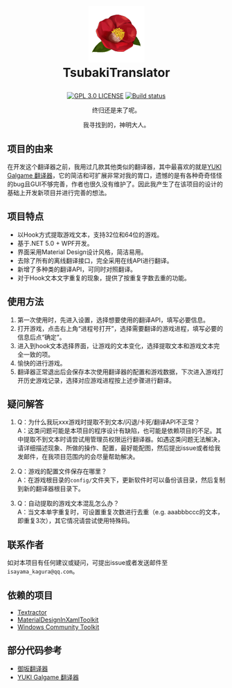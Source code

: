 # <p align="center"> <img width="130" height="130" src="https://github.com/Isayama-Kagura/TsubakiTranslator/blob/main/TsubakiTranslator/Resources/Icon/Tsubaki.png"/> <br/>TsubakiTranslator<br/>
  </p>

<p align="center">
      <a href="/LICENSE"><img src="https://img.shields.io/badge/license-GPL%203.0-blue.svg" alt="GPL 3.0 LICENSE"></a>
      <a href="https://ci.appveyor.com/project/Isayama-Kagura/tsubakitranslator"><img src="https://ci.appveyor.com/api/projects/status/7apiflt07telyd5w?svg=true" alt="Build status"></a>
</p>

<p align="center">终归还是来了呢。</p>

<p align="center">我寻找到的，神明大人。</p>


## 项目的由来

在开发这个翻译器之前，我用过几款其他类似的翻译器，其中最喜欢的就是[YUKI Galgame 翻译器](https://github.com/project-yuki/YUKI)，它的简洁和可扩展非常对我的胃口，遗憾的是有各种奇奇怪怪的bug且GUI不够完善，作者也很久没有维护了。因此我产生了在该项目的设计的基础上开发新项目并进行完善的想法。

## 项目特点

- 以Hook方式提取游戏文本，支持32位和64位的游戏。
- 基于.NET 5.0 + WPF开发。
- 界面采用Material Design设计风格，简洁易用。
- 去除了所有的离线翻译接口，完全采用在线API进行翻译。
- 新增了多种类的翻译API，可同时对照翻译。
- 对于Hook文本文字重复的现象，提供了按重复字数去重的功能。
## 使用方法

1. 第一次使用时，先进入设置，选择想要使用的翻译API，填写必要信息。
2. 打开游戏，点击右上角“进程号打开”，选择需要翻译的游戏进程，填写必要的信息后点“确定”。
3. 进入到hook文本选择界面，让游戏的文本变化，选择提取文本和游戏文本完全一致的项。
4. 愉快的进行游戏。
5. 翻译器正常退出后会保存本次使用翻译器的配置和游戏数据，下次进入游戏打开历史游戏记录，选择对应游戏进程按上述步骤进行翻译。

## 疑问解答

1. Q：为什么我玩xxx游戏时提取不到文本/闪退/卡死/翻译API不正常？ <br/>
A：这类问题可能是本项目的程序设计有缺陷，也可能是依赖项目的不足。其中提取不到文本时请尝试用管理员权限运行翻译器。如遇这类问题无法解决，请详细描述现象、所做的操作、配置，最好能配图，然后提出issue或者给我发邮件，在我项目范围内的会尽量帮助解决。

2. Q：游戏的配置文件保存在哪里？ <br/>
A：在游戏根目录的`config/`文件夹下，更新软件时可以备份该目录，然后复制到新的翻译器根目录下。

3. Q：自动提取的游戏文本混乱怎么办？ <br/>
A：当文本单字重复时，可设置重复次数进行去重（e.g. aaabbbccc的文本，即重复3次），其它情况请尝试使用特殊码。


## 联系作者

如对本项目有任何建议或疑问，可提出issue或者发送邮件至`isayama_kagura@qq.com`。

## 依赖的项目
- [Textractor](https://github.com/Artikash/Textractor)
- [MaterialDesignInXamlToolkit](https://github.com/MaterialDesignInXAML/MaterialDesignInXamlToolkit)
- [Windows Community Toolkit](https://github.com/CommunityToolkit/WindowsCommunityToolkit)

## 部分代码参考
- [御坂翻译器](https://github.com/hanmin0822/MisakaTranslator)
- [YUKI Galgame 翻译器](https://github.com/project-yuki/YUKI)

